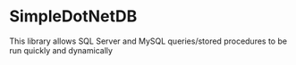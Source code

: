 # SimpleDotNetDB
This library allows SQL Server and MySQL queries/stored procedures to be run quickly and dynamically
